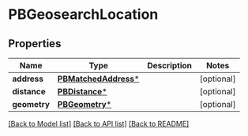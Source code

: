 # PBGeosearchLocation

## Properties
Name | Type | Description | Notes
------------ | ------------- | ------------- | -------------
**address** | [**PBMatchedAddress***](PBMatchedAddress.md) |  | [optional] 
**distance** | [**PBDistance***](PBDistance.md) |  | [optional] 
**geometry** | [**PBGeometry***](PBGeometry.md) |  | [optional] 

[[Back to Model list]](../README.md#documentation-for-models) [[Back to API list]](../README.md#documentation-for-api-endpoints) [[Back to README]](../README.md)


